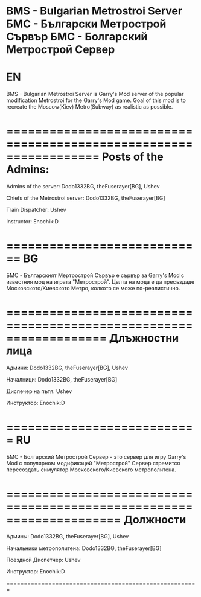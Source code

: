 BMS - Bulgarian Metrostroi Server
БМС - Български Метрострой Сървър
БМС - Болгарский Метрострой Сервер
==============================
EN
==============================
BMS - Bulgarian Metrostroi Server is Garry's Mod server of the popular modification Metrostroi for the Garry's Mod game.
Goal of this mod is to recreate the Moscow(Kiev) Metro(Subway) as realistic as possible.

=================================================================
Posts of the Admins:
=================================================================
Admins of the server: Dodo1332BG, theFuserayer[BG], Ushev 

Chiefs of the Metrostroi server: Dodo1332BG, theFuserayer[BG] 

Train Dispatcher: Ushev 

Instructor: Enochik:D 

============================
BG
============================
БМС - Българският Мертрострой Сървър е сървър за Garry's Mod с известния мод на играта "Метрострой".
Целта на мода е да пресъздаде Московското/Киевското Метро, колкото се може по-реалистично.

==================================================================
Длъжностни лица
==================================================================
Админи: Dodo1332BG, theFuserayer[BG], Ushev 

Началници: Dodo1332BG, theFuserayer[BG] 

Диспечер на пътя: Ushev 

Инструктор: Enochik:D 

===========================
RU
===========================
БМС - Болгарский Метрострой Сервер - это сервер для игру Garry's Mod с популярном модификацей "Метрострой"
Сервер стремится пересоздать симулятор Московского/Киевского метрополитена.

====================================================================
Должности
====================================================================
Админы: Dodo1332BG, theFuserayer[BG], Ushev 

Начальники метрополитена: Dodo1332BG, theFuserayer[BG] 

Поездной Диспетчер: Ushev 

Инструктор: Enochik:D 

=======================================================
